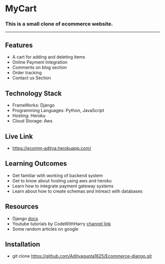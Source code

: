 # **MyCart** 
### This is a small clone of ecommerce website.

---
## Features
- A cart for adding and deleting items
- Online Payment Integration 
- Comments on blog section
- Order tracking 
- Contact us Section

## Technology Stack
- FrameWorks: Django
- Programming Languages: Python, JavaScript
- Hosting: Heroku
- Cloud Storage: Aws

## Live Link 
- https://ecomm-aditya.herokuapp.com/

## Learning Outcomes
- Get familiar with working of backend system
- Get to know about hosting using aws and heroku
- Learn how to integrate payment gateway systems
- Learn about how to create schemas and intreact with databases

## Resources
- Django <a href="https://docs.djangoproject.com/en/4.0/" target="blank"> docs </a>
- Youtube tutorials by CodeWithHarry <a href="https://www.youtube.com/c/CodeWithHarry"> channel link </a>
- Some random articles on google

## Installation
- git clone https://github.com/Adityagupta1625/Ecommerce-django.git
